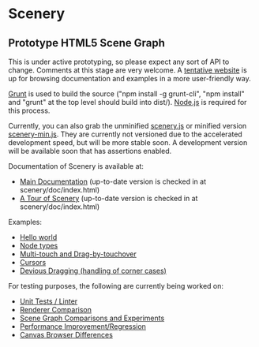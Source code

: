 
Scenery
=======

Prototype HTML5 Scene Graph
---------------------------

This is under active prototyping, so please expect any sort of API to change. Comments at this stage are very welcome.
A [tentative website](http://phetsims.github.com/scenery/) is up for browsing documentation and examples in a more user-friendly way.

[Grunt](http://gruntjs.com/) is used to build the source ("npm install -g grunt-cli", "npm install" and "grunt" at the top level
should build into dist/). [Node.js](http://nodejs.org/) is required for this process.

Currently, you can also grab the unminified [scenery.js](http://phetsims.github.com/scenery/dist/development/scenery.js) or
minified version [scenery-min.js](http://phetsims.github.com/scenery/dist/standalone/scenery.min.js).
They are currently not versioned due to the accelerated development speed, but will be more stable soon. A development version
will be available soon that has assertions enabled.

Documentation of Scenery is available at:
* [Main Documentation](http://phetsims.github.com/scenery/doc/) (up-to-date version is checked in at scenery/doc/index.html)
* [A Tour of Scenery](http://phetsims.github.com/scenery/doc/a-tour-of-scenery.html) (up-to-date version is checked in at scenery/doc/index.html)

Examples:
* [Hello world](http://phetsims.github.com/scenery/examples/hello-world.html)
* [Node types](http://phetsims.github.com/scenery/examples/nodes.html)
* [Multi-touch and Drag-by-touchover](http://phetsims.github.com/scenery/examples/multi-touch.html)
* [Cursors](http://phetsims.github.com/scenery/examples/cursors.html)
* [Devious Dragging (handling of corner cases)](http://phetsims.github.com/scenery/examples/devious-drag.html)

For testing purposes, the following are currently being worked on:
* [Unit Tests / Linter](http://phetsims.github.com/scenery/tests/qunit/compiled-unit-tests.html)
* [Renderer Comparison](http://phetsims.github.com/scenery/tests/renderer-comparison.html)
* [Scene Graph Comparisons and Experiments](http://phetsims.github.com/scenery/tests/easel-performance/easel-tests.html)
* [Performance Improvement/Regression](http://phetsims.github.com/scenery/tests/benchmarks/performance-tests.html)
* [Canvas Browser Differences](http://jonathan-olson.com/canvas-diff/canvas-diff.html)
